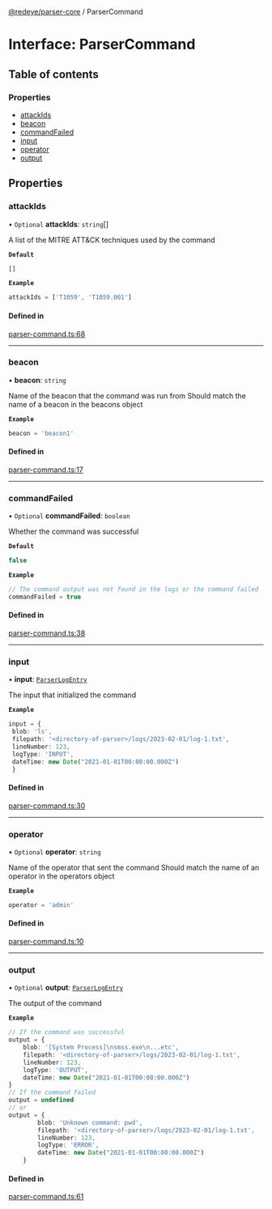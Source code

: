 [@redeye/parser-core](../index.md) / ParserCommand

# Interface: ParserCommand

## Table of contents

### Properties

- [attackIds](ParserCommand.md#attackids)
- [beacon](ParserCommand.md#beacon)
- [commandFailed](ParserCommand.md#commandfailed)
- [input](ParserCommand.md#input)
- [operator](ParserCommand.md#operator)
- [output](ParserCommand.md#output)

## Properties

### attackIds

• `Optional` **attackIds**: `string`[]

A list of the MITRE ATT&CK techniques used by the command

**`Default`**

```ts
[]
```

**`Example`**

```ts
attackIds = ['T1059', 'T1059.001']
```

#### Defined in

[parser-command.ts:68](https://github.com/cisagov/RedEye/blob/9f9475cf/parsers/parser-core/src/parser-output/parser-command.ts#L68)

___

### beacon

• **beacon**: `string`

Name of the beacon that the command was run from
Should match the name of a beacon in the beacons object

**`Example`**

```ts
beacon = 'beacon1'
```

#### Defined in

[parser-command.ts:17](https://github.com/cisagov/RedEye/blob/9f9475cf/parsers/parser-core/src/parser-output/parser-command.ts#L17)

___

### commandFailed

• `Optional` **commandFailed**: `boolean`

Whether the command was successful

**`Default`**

```ts
false
```

**`Example`**

```ts
// The command output was not found in the logs or the command failed
commandFailed = true
```

#### Defined in

[parser-command.ts:38](https://github.com/cisagov/RedEye/blob/9f9475cf/parsers/parser-core/src/parser-output/parser-command.ts#L38)

___

### input

• **input**: [`ParserLogEntry`](ParserLogEntry.md)

The input that initialized the command

**`Example`**

```ts
input = {
 blob: 'ls',
 filepath: '<directory-of-parser>/logs/2023-02-01/log-1.txt',
 lineNumber: 123,
 logType: 'INPUT',
 dateTime: new Date("2021-01-01T00:00:00.000Z")
 }
```

#### Defined in

[parser-command.ts:30](https://github.com/cisagov/RedEye/blob/9f9475cf/parsers/parser-core/src/parser-output/parser-command.ts#L30)

___

### operator

• `Optional` **operator**: `string`

Name of the operator that sent the command
Should match the name of an operator in the operators object

**`Example`**

```ts
operator = 'admin'
```

#### Defined in

[parser-command.ts:10](https://github.com/cisagov/RedEye/blob/9f9475cf/parsers/parser-core/src/parser-output/parser-command.ts#L10)

___

### output

• `Optional` **output**: [`ParserLogEntry`](ParserLogEntry.md)

The output of the command

**`Example`**

```ts
// If the command was successful
output = {
	blob: '[System Process]\nsmss.exe\n...etc',
	filepath: '<directory-of-parser>/logs/2023-02-01/log-1.txt',
	lineNumber: 123,
	logType: 'OUTPUT',
	dateTime: new Date("2021-01-01T00:00:00.000Z")
}
// If the command failed
output = undefined
// or
output = {
		blob: 'Unknown command: pwd',
		filepath: '<directory-of-parser>/logs/2023-02-01/log-1.txt',
		lineNumber: 123,
		logType: 'ERROR',
		dateTime: new Date("2021-01-01T00:00:00.000Z")
	}
```

#### Defined in

[parser-command.ts:61](https://github.com/cisagov/RedEye/blob/9f9475cf/parsers/parser-core/src/parser-output/parser-command.ts#L61)
